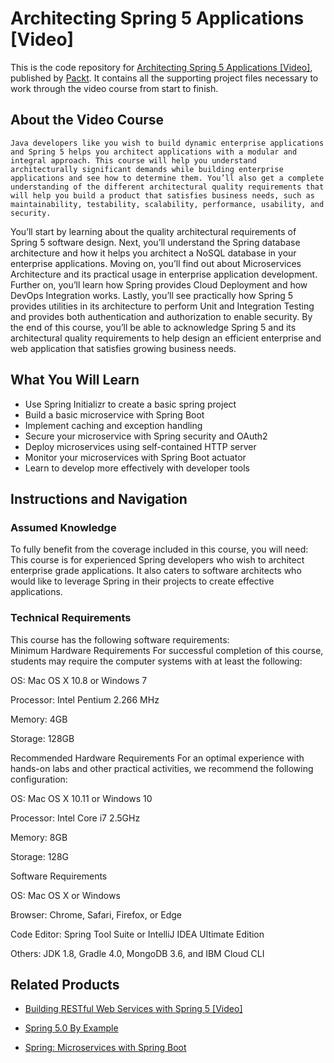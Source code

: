 # Architecting Spring 5 Applications [Video]
This is the code repository for [Architecting Spring 5 Applications [Video]](https://www.packtpub.com/application-development/architecting-spring-5-applications-video?utm_source=github&utm_medium=repository&utm_campaign=9781788477376), published by [Packt](https://www.packtpub.com/?utm_source=github). It contains all the supporting project files necessary to work through the video course from start to finish.
## About the Video Course
	Java developers like you wish to build dynamic enterprise applications and Spring 5 helps you architect applications with a modular and integral approach. This course will help you understand architecturally significant demands while building enterprise applications and see how to determine them. You’ll also get a complete understanding of the different architectural quality requirements that will help you build a product that satisfies business needs, such as maintainability, testability, scalability, performance, usability, and security.
You’ll start by learning about the quality architectural requirements of Spring 5 software design. Next, you’ll understand the Spring database architecture and how it helps you architect a NoSQL database in your enterprise applications. Moving on, you’ll find out about Microservices Architecture and its practical usage in enterprise application development. Further on, you’ll learn how Spring provides Cloud Deployment and how DevOps Integration works. Lastly, you’ll see practically how Spring 5 provides utilities in its architecture to perform Unit and Integration Testing and provides both authentication and authorization to enable security.
By the end of this course, you’ll be able to acknowledge Spring 5 and its architectural quality requirements to help design an efficient enterprise and web application that satisfies growing business needs.

<H2>What You Will Learn</H2>
<DIV class=book-info-will-learn-text>
<UL>
<LI>Use Spring Initializr to create a basic spring project 
<LI>Build a basic microservice with Spring Boot 
<LI>Implement caching and exception handling 
<LI>Secure your microservice with Spring security and OAuth2 
<LI>Deploy microservices using self-contained HTTP server 
<LI>Monitor your microservices with Spring Boot actuator 
<LI>Learn to develop more effectively with developer tools </LI></UL></DIV>

## Instructions and Navigation
### Assumed Knowledge
To fully benefit from the coverage included in this course, you will need:<br/>
This course is for experienced Spring developers who wish to architect enterprise grade applications. It also caters to software architects who would like to leverage Spring in their projects to create effective applications.
### Technical Requirements
This course has the following software requirements:<br/>
Minimum Hardware Requirements
For successful completion of this course, students may require the computer systems with at least the following:

OS: Mac OS X 10.8 or Windows 7

Processor: Intel Pentium 2.266 MHz

Memory: 4GB

Storage: 128GB


Recommended Hardware Requirements
For an optimal experience with hands-on labs and other practical activities, we recommend the following configuration:

OS: Mac OS X 10.11 or Windows 10

Processor: Intel Core i7 2.5GHz

Memory: 8GB

Storage: 128G

Software Requirements

OS: Mac OS X or Windows

Browser: Chrome, Safari, Firefox, or Edge

Code Editor: Spring Tool Suite or IntelliJ IDEA Ultimate Edition

Others: JDK 1.8, Gradle 4.0, MongoDB 3.6, and IBM Cloud CLI

## Related Products
* [Building RESTful Web Services with Spring 5 [Video]](https://www.packtpub.com/web-development/building-restful-web-services-spring-5-video?utm_source=github&utm_medium=repository&utm_campaign=9781789348590)

* [Spring 5.0 By Example](https://www.packtpub.com/application-development/spring-50-example?utm_source=github&utm_medium=repository&utm_campaign=9781788624398)

* [Spring: Microservices with Spring Boot](https://www.packtpub.com/application-development/spring-microservices-spring-boot?utm_source=github&utm_medium=repository&utm_campaign=9781789132588)

